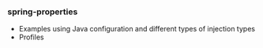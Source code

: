 ### spring-properties

- Examples using Java configuration and different types of injection types
- Profiles

